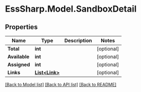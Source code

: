 # EssSharp.Model.SandboxDetail

## Properties

Name | Type | Description | Notes
------------ | ------------- | ------------- | -------------
**Total** | **int** |  | [optional] 
**Available** | **int** |  | [optional] 
**Assigned** | **int** |  | [optional] 
**Links** | [**List&lt;Link&gt;**](Link.md) |  | [optional] 

[[Back to Model list]](../README.md#documentation-for-models) [[Back to API list]](../README.md#documentation-for-api-endpoints) [[Back to README]](../README.md)

